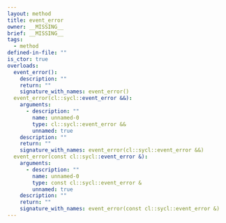 ```yaml
---
layout: method
title: event_error
owner: __MISSING__
brief: __MISSING__
tags:
  - method
defined-in-file: ""
is_ctor: true
overloads:
  event_error():
    description: ""
    return: ""
    signature_with_names: event_error()
  event_error(cl::sycl::event_error &&):
    arguments:
      - description: ""
        name: unnamed-0
        type: cl::sycl::event_error &&
        unnamed: true
    description: ""
    return: ""
    signature_with_names: event_error(cl::sycl::event_error &&)
  event_error(const cl::sycl::event_error &):
    arguments:
      - description: ""
        name: unnamed-0
        type: const cl::sycl::event_error &
        unnamed: true
    description: ""
    return: ""
    signature_with_names: event_error(const cl::sycl::event_error &)
---
```

